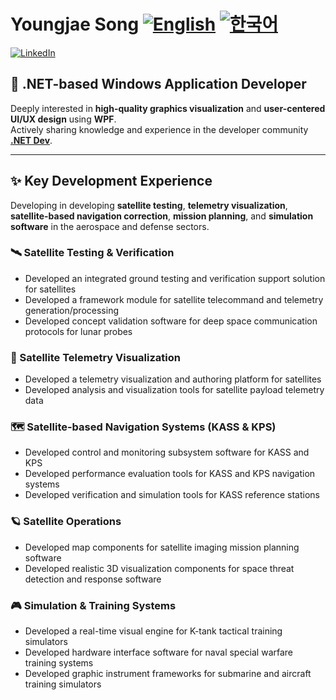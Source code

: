 # Youngjae Song [![English](https://img.shields.io/badge/README.md-English-blue.svg)](README.md) [![한국어](https://img.shields.io/badge/README.md-한국어-green.svg)](README.ko.md)

[![LinkedIn](https://img.shields.io/badge/-LinkedIn-0077B5?style=flat&logo=linkedin&logoColor=white)](https://www.linkedin.com/in/al6uiz/)



## 🚀 .NET-based Windows Application Developer

Deeply interested in **high-quality graphics visualization** and
**user-centered UI/UX design** using **WPF**.<br />
Actively sharing knowledge and experience in the developer community
**[.NET Dev](https://www.dotnetdev.kr/)**.

---

## ✨ Key Development Experience

Developing in developing **satellite testing**, **telemetry visualization**,
**satellite-based navigation correction**, **mission planning**,
and **simulation software** in the aerospace and defense sectors.

### 🛰️ Satellite Testing & Verification

* Developed an integrated ground testing and verification support solution for satellites
* Developed a framework module for satellite telecommand and telemetry generation/processing
* Developed concept validation software for deep space communication protocols for lunar probes

### 📡 Satellite Telemetry Visualization

* Developed a telemetry visualization and authoring platform for satellites
* Developed analysis and visualization tools for satellite payload telemetry data

### 🗺️ Satellite-based Navigation Systems (KASS & KPS)

* Developed control and monitoring subsystem software for KASS and KPS
* Developed performance evaluation tools for KASS and KPS navigation systems
* Developed verification and simulation tools for KASS reference stations

### 🪐 Satellite Operations

* Developed map components for satellite imaging mission planning software
* Developed realistic 3D visualization components for space threat detection and response software

### 🎮 Simulation & Training Systems

* Developed a real-time visual engine for K-tank tactical training simulators
* Developed hardware interface software for naval special warfare training systems
* Developed graphic instrument frameworks for submarine and aircraft training simulators
 
